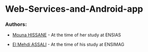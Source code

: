 # Web-Services-and-Android-app

### Authors:

- [Mouna HISSANE](https://www.linkedin.com/in/mouna-hissane-48821b176/) - At the time of her study at ENSIAS

- [El Mehdi ASSALI](https://www.linkedin.com/in/assalielmehdi) - At the time of his study at ENSIMAG


